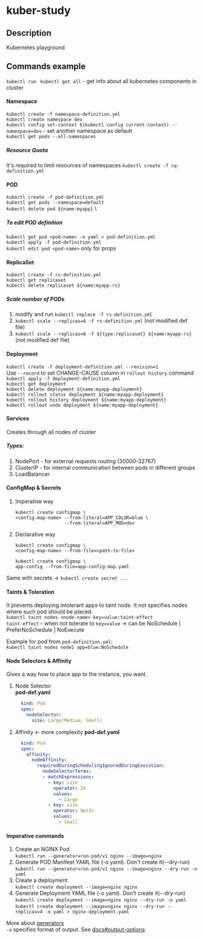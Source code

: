 # kuber-study

## Description
Kubernetes playground

## Commands example
`kubectl run `
`kubectl get all` - get info about all kubernetes components in cluster

#### Namespace
`kubectl create -f namespace-definition.yml` \
`kubectl create namespace dev` \
`kubectl config set-context $(kubectl config current-context) --namespace=dev` - set another namespace as default \
`kubectl get pods --all-namespaces` 
##### Resource Quota
It's required to limit resources of namespaces
`kubectl create -f rq-definition.yml`

#### POD
`kubectl create -f pod-definition.yml` \
`kubectl get pods --namespace=default` \
`kubectl delete pod ${name:myapp}` \
##### To edit POD definition
`kubectl get pod <pod-name> -o yaml > pod-definition.yml` \
`kubectl apply -f pod-definition.yml` \
`kubectl edit pod <pod-name>` only for props

#### ReplicaSet
`kubectl create -f rs-definition.yml` \
`kubectl get replicaset` \
`kubectl delete replicaset ${name:myapp-rs}`

##### Scale number of PODs
1) modify and run `kubectl replace -f rs-definition.yml`
2) `kubectl scale --replicas=6 -f rs-definition.yml` (not modified def file)
3) `kubectl scale --replicas=6 -f ${type:replicaset} ${name:myapp-rs}` (not modified def file)

#### Deployment
`kubectl create -f deployment-definition.yml --revision=1` \
Use `--record` to set CHANGE-CAUSE column in `rollout history` command \
`kubectl apply -f deployment-definition.yml` \
`kubectl get deployment` \
`kubectl delete deployment ${name:myapp-deployment}` \
`kubectl rollout status deployment ${name:myapp-deployment}` \
`kubectl rollout history deployment ${name:myapp-deployment}` \
`kubectl rollout undo deployment ${name:myapp-deployment}`

#### Services
  Creates through all nodes of cluster
##### Types:
1) NodePort - for external requests routing (30000-32767)
1) ClusterIP - for internal communication between pods in different groups
1) LoadBalancer




#### ConfigMap & Secrets
1)  Imperative way
    ```shell script
    kubectl create configmap \
    <config-map-name> --from-literal=APP_COLOR=blue \
                      --from-literal=APP_MOD=dev
     ```
1) Declarative way
    ```shell script
    kubectl create configmap \
    <config-map-name> --from-file=<path-to-file>
    ```
    ```shell script
    kubectl create configmap \
    app-config --from-file=app-config-map.yaml
    ```
Same with secrets -> `kubectl create secret ...` 


#### Taints & Toleration

It prevents deploying intolerant apps to taint node. 
It not specifies nodes where such pod should be placed. \
`kubectl taint nodes <node-name> key=value:taint-effect` \
`taint-effect` - when not tolerate to `key=value` -> can be NoSchedule | PreferNoSchedule | NoExecute

Example for pod from `pod-definition.yml`: \
`kubectl taint nodes node1 app=blue:NoSchedule`

#### Node Selectors & Affinity
Gives a way how to place app to the instance, you want.

1) Node Selector \
   **pod-def.yaml**
   ```yaml
     kind: Pod
     spec:
       nodeSelector:
         size: Large(Medium, Small)
   ```
1) Affinity <- more complexity
   **pod-def.yaml**
   ```yaml
     kind: Pod
     spec:
       affinity:
         nodeAffinity:
           requiredDuringSchedulingIgnoredDuringExecution:
             nodeSelectorTerms:
             - matchExpressions:
               - key: size
                 operator: In
                 values:
                   - Large
               - key: size
                 operator: NotIn
                 values:
                   - Small
   ```

#### Imperative commands
1) Create an NGINX Pod \
    `kubectl run --generator=run-pod/v1 nginx --image=nginx`
1) Generate POD Manifest YAML file (-o yaml). Don't create it(--dry-run) \
    `kubectl run --generator=run-pod/v1 nginx --image=nginx --dry-run -o yaml`
1) Create a deployment \
    `kubectl create deployment --image=nginx nginx`
1) Generate Deployment YAML file (-o yaml). Don't create it(--dry-run) \
    `kubectl create deployment --image=nginx nginx --dry-run -o yaml` \
    `kubectl create deployment --image=nginx nginx --dry-run --replicas=4 -o yaml > nginx-deployment.yaml`

More about [generators](https://kubernetes.io/docs/reference/kubectl/conventions/#generators) \
`-o` specifies format of output. See [docs#output-options](https://kubernetes.io/docs/reference/kubectl/overview/#output-options)

